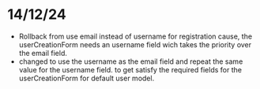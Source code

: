 # 14/12/24
- Rollback from use email instead of username for registration cause, the userCreationForm needs an username field wich takes the priority over the email field.
- changed to use the username as the email field and repeat the same value for the username field. to get satisfy the required fields for the userCreationForm for default user model.
